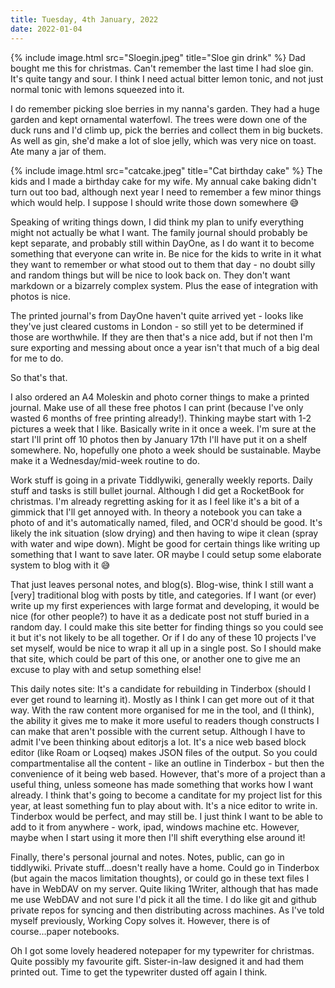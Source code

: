 ```yaml
---
title: Tuesday, 4th January, 2022
date: 2022-01-04
---
```


{% include image.html src="Sloegin.jpeg" title="Sloe gin drink" %}
Dad bought me this for christmas. Can't remember the last time I had sloe gin. It's quite tangy and sour. I think I need actual bitter lemon tonic, and not just normal tonic with lemons squeezed into it.

I do remember picking sloe berries in my nanna's garden. They had a huge garden and kept ornamental waterfowl. The trees were down one of the duck runs and I'd climb up, pick the berries and collect them in big buckets. As well as gin, she'd make a lot of sloe jelly, which was very nice on toast. Ate many a jar of them.

{% include image.html src="catcake.jpeg" title="Cat birthday cake" %}
The kids and I made a birthday cake for my wife. My annual cake baking didn't turn out too bad, although next year I need to remember a few minor things which would help. I suppose I should write those down somewhere 😅

Speaking of writing things down, I did think my plan to unify everything might not actually be what I want. The family journal should probably be kept separate, and probably still within DayOne, as I do want it to become something that everyone can write in. Be nice for the kids to write in it what they want to remember or what stood out to them that day - no doubt silly and random things but will be nice to look back on. They don't want markdown or a bizarrely complex system. Plus the ease of integration with photos is nice. 

The printed journal's from DayOne haven't quite arrived yet - looks like they've just cleared customs in London - so still yet to be determined if those are worthwhile. If they are then that's a nice add, but if not then I'm sure exporting and messing about once a year isn't that much of a big deal for me to do.

So that's that.

I also ordered an A4 Moleskin and photo corner things to make a printed journal. Make use of all these free photos I can print (because I've only wasted 6 months of free printing already!). Thinking maybe start with 1-2 pictures a week that I like. Basically write in it once a week. I'm sure at the start I'll print off 10 photos then by January 17th I'll have put it on a shelf somewhere. No, hopefully one photo a week should be sustainable. Maybe make it a Wednesday/mid-week routine to do. 

Work stuff is going in a private Tiddlywiki, generally weekly reports. Daily stuff and tasks is still bullet journal. Although I did get a RocketBook for christmas. I'm already regretting asking for it as I feel like it's a bit of a gimmick that I'll get annoyed with. In theory a notebook you can take a photo of and it's automatically named, filed, and OCR'd should be good. It's likely the ink situation (slow drying) and then having to wipe it clean (spray with water and wipe down). Might be good for certain things like writing up something that I want to save later. OR maybe I could setup some elaborate system to blog with it 😅

That just leaves personal notes, and blog(s). Blog-wise, think I still want a [very] traditional blog with posts by title, and categories. If I want (or ever) write up my first experiences with large format and developing, it would be nice (for other people?) to have it as a dedicate post not stuff buried in a random day. I could make this site better for finding things so you could see it but it's not likely to be all together. Or if I do any of these 10 projects I've set myself, would be nice to wrap it all up in a single post. So I should make that site, which could be part of this one, or another one to give me an excuse to play with and setup something else! 

This daily notes site: It's a candidate for rebuilding in Tinderbox (should I ever get round to learning it). Mostly as I think I can get more out of it that way. With the raw content more organised for me in the tool, and (I think), the ability it gives me to make it more useful to readers though constructs I can make that aren't possible with the current setup. Although I have to admit I've been thinking about editorjs a lot. It's a nice web based block editor (like Roam or Loqseq) makes JSON files of the output. So you could compartmentalise all the content - like an outline in Tinderbox - but then the convenience of it being web based. However, that's more of a project than a useful thing, unless someone has made something that works how I want already. I think that's going to become a canditate for my project list for this year, at least something fun to play about with. It's a nice editor to write in. Tinderbox would be perfect, and may still be. I just think I want to be able to add to it from anywhere - work, ipad, windows machine etc. However, maybe when I start using it more then I'll shift everything else around it!

Finally, there's personal journal and notes. Notes, public, can go in tiddlywiki. Private stuff...doesn't really have a home. Could go in Tinderbox (but again the macos limitation thoughts), or could go in these text files I have in WebDAV on my server. Quite liking 1Writer, although that has made me use WebDAV and not sure I'd pick it all the time. I do like git and github private repos for syncing and then distributing across machines. As I've told myself previously, Working Copy solves it. However, there is of course...paper notebooks. 

Oh I got some lovely headered notepaper for my typewriter for christmas. Quite possibly my favourite gift. Sister-in-law designed it and had them printed out. Time to get the typewriter dusted off again I think.